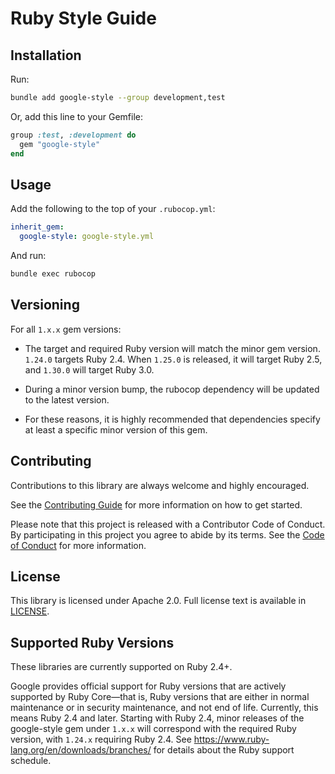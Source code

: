 # Ruby Style Guide

## Installation

Run:

```bash
bundle add google-style --group development,test
```

Or, add this line to your Gemfile:

```ruby
group :test, :development do
  gem "google-style"
end
```

## Usage

Add the following to the top of your `.rubocop.yml`:

```yaml
inherit_gem:
  google-style: google-style.yml
```

And run:

```bash
bundle exec rubocop
```

## Versioning

For all `1.x.x` gem versions:

- The target and required Ruby version will match the minor gem version. `1.24.0` targets Ruby 2.4. When `1.25.0` is released, it will target Ruby 2.5, and `1.30.0` will target Ruby 3.0.

- During a minor version bump, the rubocop dependency will be updated to the latest version.

- For these reasons, it is highly recommended that dependencies specify at least a specific minor version of this gem.

## Contributing

Contributions to this library are always welcome and highly encouraged.

See the [Contributing
Guide](CONTRIBUTING.md)
for more information on how to get started.

Please note that this project is released with a Contributor Code of Conduct. By
participating in this project you agree to abide by its terms. See the [Code of
Conduct](CODE_OF_CONDUCT.md)
for more information.

## License

This library is licensed under Apache 2.0. Full license text is available in
[LICENSE](LICENSE).

## Supported Ruby Versions

These libraries are currently supported on Ruby 2.4+.

Google provides official support for Ruby versions that are actively supported
by Ruby Core—that is, Ruby versions that are either in normal maintenance or
in security maintenance, and not end of life. Currently, this means Ruby 2.4
and later. Starting with Ruby 2.4, minor releases of the google-style gem under
`1.x.x` will correspond with the required Ruby version, with `1.24.x` requiring
Ruby 2.4.
See https://www.ruby-lang.org/en/downloads/branches/ for details about the Ruby support schedule.
